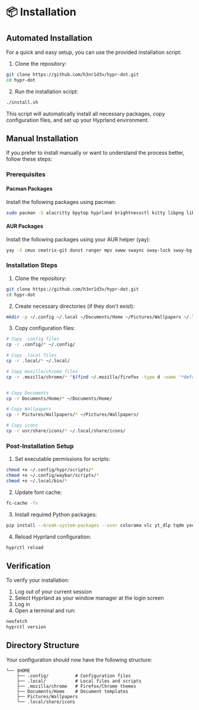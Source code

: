 # 📦 Installation

## Automated Installation

For a quick and easy setup, you can use the provided installation script:

1. Clone the repository:

```bash
git clone https://github.com/h3nr1d3v/hypr-dot.git
cd hypr-dot
```

2. Run the installation script:

```bash
./install.sh
```

This script will automatically install all necessary packages, copy configuration files, and set up your Hyprland environment.

## Manual Installation

If you prefer to install manually or want to understand the process better, follow these steps:

### Prerequisites

#### Pacman Packages

Install the following packages using pacman:

```bash
sudo pacman -S alacritty bpytop hyprland brightnessctl kitty libpng libjpeg-turbo imagemagick gawk grep dunst ripgrep vim neofetch neovim ffmpeg v4l-utils python python-pip
```

#### AUR Packages

Install the following packages using your AUR helper (yay):

```bash
yay -S cmus cmatrix-git dunst ranger mpv swww swaync sway-lock sway-bg waybar flameshot-git pactl pamixer pipes.sh tty-clock
```

### Installation Steps

1. Clone the repository:

```bash
git clone https://github.com/h3nr1d3v/hypr-dot.git
cd hypr-dot
```

2. Create necessary directories (if they don't exist):

```bash
mkdir -p ~/.config ~/.local ~/Documents/Home ~/Pictures/Wallpapers ~/.local/share/icons
```

3. Copy configuration files:

```bash
# Copy .config files
cp -r .config/* ~/.config/

# Copy .local files
cp -r .local/* ~/.local/

# Copy mozilla/chrome files
cp -r .mozilla/chrome/* "$(find ~/.mozilla/firefox -type d -name '*default-release*' -print -quit)/"


# Copy Documents
cp -r Documents/Home/* ~/Documents/Home/

# Copy Wallpapers
cp -r Pictures/Wallpapers/* ~/Pictures/Wallpapers/

# Copy icons
cp -r usr/share/icons/* ~/.local/share/icons/
```

### Post-Installation Setup

1. Set executable permissions for scripts:

```bash
chmod +x ~/.config/hypr/scripts/*
chmod +x ~/.config/waybar/scripts/*
chmod +x ~/.local/bin/*
```

2. Update font cache:

```bash
fc-cache -fv
```

3. Install required Python packages:

```bash
pip install --break-system-packages --user colorama vlc yt_dlp tqdm youtubesearchpython
```

4. Reload Hyprland configuration:

```bash
hyprctl reload
```

## Verification

To verify your installation:

1. Log out of your current session
2. Select Hyprland as your window manager at the login screen
3. Log in
4. Open a terminal and run:

```bash
neofetch
hyprctl version
```

## Directory Structure

Your configuration should now have the following structure:

```plaintext
└── $HOME
    ├── .config/          # Configuration files
    ├── .local/           # Local files and scripts
    ├── .mozilla/chrome   # Firefox/Chrome themes
    ├── Documents/Home    # Document templates
    ├── Pictures/Wallpapers
    └── .local/share/icons
```
